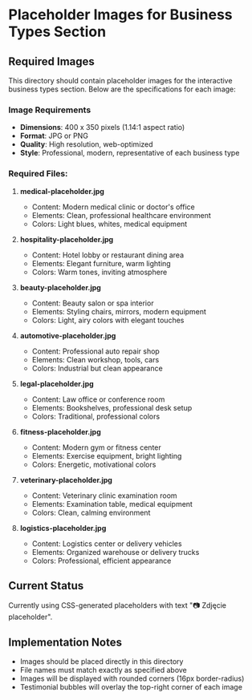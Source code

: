 # Placeholder Images for Business Types Section

## Required Images

This directory should contain placeholder images for the interactive business types section. Below are the specifications for each image:

### Image Requirements
- **Dimensions**: 400 x 350 pixels (1.14:1 aspect ratio)
- **Format**: JPG or PNG
- **Quality**: High resolution, web-optimized
- **Style**: Professional, modern, representative of each business type

### Required Files:

1. **medical-placeholder.jpg**
   - Content: Modern medical clinic or doctor's office
   - Elements: Clean, professional healthcare environment
   - Colors: Light blues, whites, medical equipment

2. **hospitality-placeholder.jpg**
   - Content: Hotel lobby or restaurant dining area
   - Elements: Elegant furniture, warm lighting
   - Colors: Warm tones, inviting atmosphere

3. **beauty-placeholder.jpg**
   - Content: Beauty salon or spa interior
   - Elements: Styling chairs, mirrors, modern equipment
   - Colors: Light, airy colors with elegant touches

4. **automotive-placeholder.jpg**
   - Content: Professional auto repair shop
   - Elements: Clean workshop, tools, cars
   - Colors: Industrial but clean appearance

5. **legal-placeholder.jpg**
   - Content: Law office or conference room
   - Elements: Bookshelves, professional desk setup
   - Colors: Traditional, professional colors

6. **fitness-placeholder.jpg**
   - Content: Modern gym or fitness center
   - Elements: Exercise equipment, bright lighting
   - Colors: Energetic, motivational colors

7. **veterinary-placeholder.jpg**
   - Content: Veterinary clinic examination room
   - Elements: Examination table, medical equipment
   - Colors: Clean, calming environment

8. **logistics-placeholder.jpg**
   - Content: Logistics center or delivery vehicles
   - Elements: Organized warehouse or delivery trucks
   - Colors: Professional, efficient appearance

## Current Status
Currently using CSS-generated placeholders with text "📷 Zdjęcie placeholder". 

## Implementation Notes
- Images should be placed directly in this directory
- File names must match exactly as specified above
- Images will be displayed with rounded corners (16px border-radius)
- Testimonial bubbles will overlay the top-right corner of each image 
